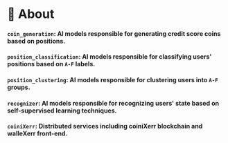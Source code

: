 

# 📙 About

#### `coin_generation`: AI models responsible for generating credit score coins based on positions.

#### `position_classification`: AI models responsible for classifying users' positions based on `A-F` labels.

#### `position_clustering`: AI models responsible for clustering users into `A-F` groups.

#### `recognizer`: AI models responsible for recognizing users' state based on self-supervised learning techniques.

#### `coiniXerr`: Distributed services including coiniXerr blockchain and walleXerr front-end.
